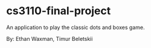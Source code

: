 # cs3110-final-project
An application to play the classic dots and boxes game.

By: Ethan Waxman, Timur Beletskii